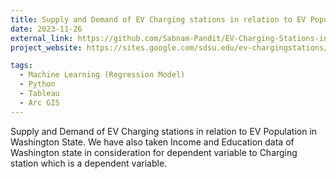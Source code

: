 ```yaml
---
title: Supply and Demand of EV Charging stations in relation to EV Population in Washington State
date: 2023-11-26
external_link: https://github.com/Sabnam-Pandit/EV-Charging-Stations-in-WA-state
project_website: https://sites.google.com/sdsu.edu/ev-chargingstations/about?authuser=0

tags:
  - Machine Learning (Regression Model)
  - Python
  - Tableau
  - Arc GIS
---
```


Supply and Demand of EV Charging stations in relation to EV Population in Washington State. We have also taken Income and Education data of Washington state in consideration for dependent variable to Charging station which is a dependent variable.

<!--more-->

